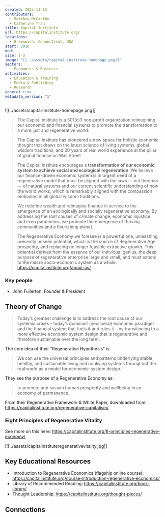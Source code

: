 ```yaml
---
created: 2023-11-13
contributors:
  - Matthew McCarthy
  - Catherine Tran
title: Capital Institute
url: https://capitalinstitute.org/
locations:
  - Greenwich, Connecticut, USA
start: 2010
end: 
size: 1-3
image: "[[../assets/capital-institute-homepage.png]]"
sectors:
  - Economics & Business
activities:
  - Education & Training
  - Media & Publishing
  - Research
cohere: true
metadata_version: "1"
---
```


![[../assets/capital-institute-homepage.png]]

>The Capital Institute is a 501(c)3 non-profit organization reimagining our economic and financial systems to promote the transformation to a more just and regenerative world.

>The Capital Institute has pioneered a new space for holistic economic thought that draws on the latest science of living systems, global wisdom traditions, and 20 years of real world experience at the pillar of global finance on Wall Street.
>
>The Capital Institute encourages a **transformation of our economic system to achieve social and ecological regeneration**. We believe our finance-driven economic system is in urgent need of a regenerative model that must be aligned with the laws — not theories — of natural systems and our current scientific understanding of how the world works, which is remarkably aligned with the compassion embodied in all global wisdom traditions.
>
>We redefine wealth and reimagine finance in service to the emergence of an ecologically and socially regenerative economy. By addressing the root causes of climate change, economic injustice, and even pandemics, we promote the emergence of thriving communities and a flourishing planet.
>
>The Regenerative Economy we foresee is a powerful one, unleashing presently unseen potential, which is the source of Regenerative Age prosperity, and replacing no longer feasible extractive growth. This potential derives from the essence of our individual genius, the deep purpose of regenerative enterprise large and small, and must extend to the macro socio-economic system as a whole.
https://capitalinstitute.org/about-us/

### Key people 

- John Fullerton, Founder & President

## Theory of Change 

>Today’s greatest challenge is to address the root cause of our systemic crises – today’s dominant (neoliberal) economic paradigm and the financial system that fuels it and rules it – by transitioning to a more effective economic system design that is regenerative and therefore sustainable over the long term.

The core idea of their "Regenerative Hypothesis" is: 
>We can use the universal principles and patterns underlying stable, healthy, and sustainable living and nonliving systems throughout the real world as a model for economic-system design.

They see the purpose of a Regenerative Economy as:
>to promote and sustain human prosperity and wellbeing in an economy of permanence.

From their Regenerative Framework & White Paper, downloaded from: https://capitalinstitute.org/regenerative-capitalism/

### Eight Principles of Regenerative Vitality

See more on this here: https://capitalinstitute.org/8-principles-regenerative-economy/

![[../assets/capitalinstituteregenerativevitality.jpg]]

## Key Educational Resources 

- Introduction to Regenerative Economics (flagship online course): https://capitalinstitute.org/course-introduction-regenerative-economics/
- Library of Recommended Reading: https://capitalinstitute.org/book-library/
- Thought Leadership: https://capitalinstitute.org/thought-pieces/

## Connections 
